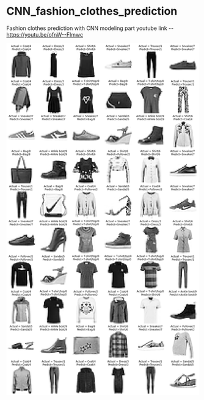 # CNN_fashion_clothes_prediction
Fashion clothes prediction with CNN modeling part 
youtube link -- https://youtu.be/ofnW--Flmwc

![](Fashio_CNNmodel_1/fashion_predicting.png)
